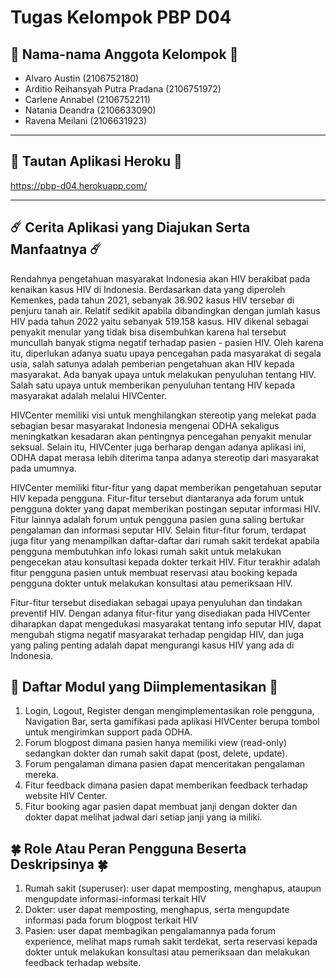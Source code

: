 # Tugas Kelompok PBP D04

## 🎋 Nama-nama Anggota Kelompok 🎋

- Alvaro Austin (2106752180)
- Arditio Reihansyah Putra Pradana (2106751972)
- Carlene Annabel (2106752211)
- Natania Deandra (2106633090)
- Ravena Meilani (2106631923)

<hr>

## 🌼 Tautan Aplikasi Heroku 🌼

https://pbp-d04.herokuapp.com/ 

<hr>

## ☄️ Cerita Aplikasi yang Diajukan Serta Manfaatnya ☄️

Rendahnya pengetahuan masyarakat Indonesia akan HIV berakibat pada kenaikan kasus HIV di Indonesia. Berdasarkan data yang diperoleh Kemenkes, pada tahun 2021, sebanyak 36.902 kasus HIV tersebar di penjuru tanah air. Relatif sedikit apabila dibandingkan dengan jumlah kasus HIV pada tahun 2022 yaitu sebanyak 519.158 kasus.  HIV dikenal sebagai penyakit menular yang tidak bisa disembuhkan karena hal tersebut muncullah banyak stigma negatif terhadap pasien - pasien HIV. Oleh karena itu, diperlukan adanya suatu upaya pencegahan pada masyarakat di segala usia, salah satunya adalah pemberian pengetahuan akan HIV kepada masyarakat. Ada banyak upaya untuk melakukan penyuluhan tentang HIV. Salah satu upaya untuk memberikan penyuluhan tentang HIV kepada masyarakat adalah melalui HIVCenter.

HIVCenter memiliki visi untuk menghilangkan stereotip yang melekat pada sebagian besar masyarakat Indonesia mengenai ODHA sekaligus meningkatkan kesadaran akan pentingnya pencegahan penyakit menular seksual. Selain itu, HIVCenter juga berharap dengan adanya aplikasi ini, ODHA dapat merasa lebih diterima tanpa adanya stereotip dari masyarakat pada umumnya.

HIVCenter memiliki fitur-fitur yang dapat memberikan pengetahuan seputar HIV kepada pengguna. Fitur-fitur tersebut diantaranya ada forum untuk pengguna dokter yang dapat memberikan postingan seputar informasi HIV. Fitur lainnya adalah forum untuk pengguna pasien guna saling bertukar pengalaman dan informasi seputar HIV. Selain fitur-fitur forum, terdapat juga fitur yang menampilkan daftar-daftar dari rumah sakit terdekat apabila pengguna membutuhkan info lokasi rumah sakit untuk melakukan pengecekan atau konsultasi kepada dokter terkait HIV. Fitur terakhir adalah fitur pengguna pasien untuk membuat reservasi atau booking kepada pengguna dokter untuk melakukan konsultasi atau pemeriksaan HIV. 

Fitur-fitur tersebut disediakan sebagai upaya penyuluhan dan tindakan preventif HIV. Dengan adanya fitur-fitur yang disediakan pada HIVCenter diharapkan dapat mengedukasi masyarakat tentang info seputar HIV, dapat mengubah stigma negatif masyarakat terhadap pengidap HIV, dan juga yang paling penting adalah dapat mengurangi kasus HIV yang ada di Indonesia. 

## 💫 Daftar Modul yang Diimplementasikan 💫

1. Login, Logout, Register dengan mengimplementasikan role pengguna, Navigation Bar, serta gamifikasi pada aplikasi HIVCenter berupa tombol untuk mengirimkan support pada ODHA.
2. Forum blogpost dimana pasien hanya memiliki view (read-only) sedangkan dokter dan rumah sakit dapat (post, delete, update).
3. Forum pengalaman dimana pasien dapat menceritakan pengalaman mereka.
4. Fitur feedback dimana pasien dapat memberikan feedback terhadap website HIV Center.
5. Fitur booking agar pasien dapat membuat janji dengan dokter dan dokter dapat melihat jadwal dari setiap janji yang ia miliki.

## 🍀 Role Atau Peran Pengguna Beserta Deskripsinya 🍀

1. Rumah sakit (superuser): user dapat memposting, menghapus, ataupun mengupdate informasi-informasi terkait HIV
2. Dokter: user dapat memposting, menghapus, serta mengupdate informasi pada forum blogpost terkait HIV
3. Pasien:  user dapat membagikan pengalamannya pada forum experience, melihat maps rumah sakit terdekat, serta reservasi kepada dokter untuk melakukan konsultasi atau pemeriksaan dan melakukan feedback terhadap website. 
